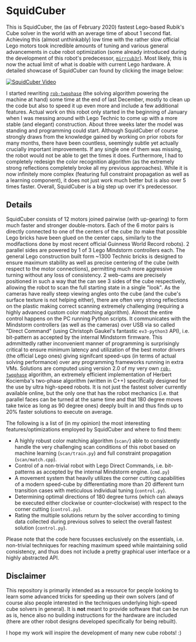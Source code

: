 # SquidCuber

This is SquidCuber, the (as of February 2020) fastest Lego-based Rubik's Cube solver in the world with an average time of about 1 second flat.
Achieving this (almost unthinkably) low time with the rather slow official Lego motors took incredible amounts of tuning and various general advancements in cube robot optimization (some already introduced during the development of this robot's predecessor, [`mirrcub3r`](https://github.com/efrantar/mirrcub3r)).
Most likely, this is now the actual limit of what is doable with current Lego hardware. A detailed showcase of SquidCuber can found by clicking the image below:

[![SquidCuber Video](https://img.youtube.com/vi/wLzn1w8vgM4/0.jpg)](https://www.youtube.com/watch?v=wLzn1w8vgM4)

I started rewriting [`rob-twophase`](https://github.com/efrantar/rob-twophase) (the solving algorithm powering the machine at hand) some time at the end of last December, mostly to clean up the code but also to speed it up even more and include a few additional features.
Actual work on this robot only started in the beginning of January when I was messing around with Lego Technic to come up with a more stable (and elegant) construction.
About three weeks later the model was standing and programming could start.
Although SquidCuber of course strongly draws from the knowledge gained by working on prior robots for many months, there have been countless, seemingly subtle yet actually crucially important improvements.
If any single one of them was missing, the robot would not be able to get the times it does.
Furthermore, I had to completely redesign the color recognition algorithm (as the extremely strong reflections completely broke all my previous approaches).
While it is now infinitely more complex (featuring full constraint propagation as well as a learning component), it does not just work much better but is also over 5 times faster.
Overall, SquidCuber is a big step up over it's predecessor.

## Details

SquidCuber consists of 12 motors joined pairwise (with up-gearing) to form much faster and stronger double-motors.
Each of the 6 motor pairs is directly connected to one of the centers of the cube (to make that possible Lego bricks have been glued on the center caps, similarly to the modifactions done by most recent official Guinness World Record robots).
2 parallel sides are powered by 1 of 3 Lego Mindstorm controllers each.
The general Lego construction built form ~1300 Technic bricks is designed to ensure maximum stability as well as precise centering of the cube (with respect to the motor connections), permitting much more aggressive turning without any loss of consistency.
2 web-cams are precisely positioned in such a way that the can see 3 sides of the cube respectively, allowing the robot to scan the full starting state in a single "look".
As the cameras have really steep viewing angles onto the cube (and the cube's surface texture is not helping either), there are often very strong reflections on the plastic making correct scanning extremely challenging (requiring a highly advanced custom color matching algorithm).
Almost the entire control happens on the PC running Python scripts.
It communicates with the Mindstorm controllers (as well as the cameras) over USB via so called "Direct Command" (using Christoph Gaukel's fantastic `ev3-python3` API), i.e. bit-pattern as accepted by the internal Mindstorm firmware.
This admmittedly rather inconvenient manner of programming is surprisingly critical to ensure minimum latency and utilization of the best motor drivers (the official Lego ones) giving signifcant speed-ups (in terms of actual solving performance) over any programming frameworks running in extra VMs.
Solutions are computed using version 2.0 of my very own [`rob-twophase`](https://github.com/efrantar/rob-twophase) algorithm, an extremely efficient implementation of Herbert Kociemba's two-phase algorithm (written in C++) specifically designed for the use by ultra high-speed robots.
It is not just the fastest solver currently available online, but the only one that has the robot mechanics (i.e. that parallel faces can be turned at the same time and that 180 degree moves take twice as long as 90 degree ones) deeply built in and thus finds up to 20% faster solutions to execute on average.

The following is a list of (in my opinion) the most interesting features/optimizations employed by SquidCuber and where to find them:

* A highly robust color matching algorithm (`scan/`) able to consistently handle the very challenging scan conditions of this robot based on machine learning (`scan/train.py`) and full constraint propagation (`scan/match.cpp`).
* Control of a non-trivial robot with Lego Direct Commands, i.e. bit-patterns as accepted by the internal Mindstorm engine. (`cmd.py`)
* A movement system that heavily utilizes the corner cutting capabilities of a modern speed-cube by differentiating more than 20 different turn transition cases with meticulous individual tuning (`control.py`).
* Determining optimal directions of 180 degree turns (which can always be executed either clockwise or counter-clockwise) with respect to the corner cutting (`control.py`).
* Rating the multiple solutions return by the solver according to timing data collected during previous solves to select the overall fastest solution (`control.py`).

Please note that the code here focusses exclusively on the essentials, i.e. non-trivial techniques for reaching maximum speed while maintaining solid consistency, and thus does not include a pretty graphical user interface or a highly abstracted API.

## Disclaimer

This repository is primarily intended as a resource for people looking to learn some advanced tricks for speeding up their own solvers (and of course also people interested in the techniques underlying high-speed cube solvers in general).
It is **not** meant to provide software that can be run as is, hence also no building instructions for the hardware are included (there are other robot designs developed specifically for being rebuilt).

I hope my work will inspire the development of many new cube robots! :)
